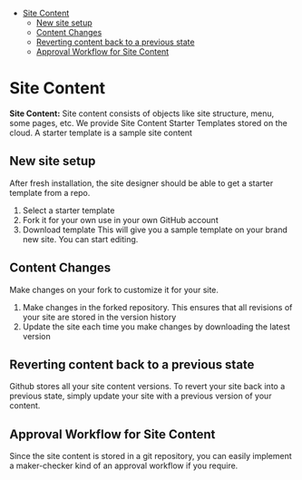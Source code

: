 - [Site Content](#site-content)
  - [New site setup](#new-site-setup)
  - [Content Changes](#content-changes)
  - [Reverting content back to a previous state](#reverting-content-back-to-a-previous-state)
  - [Approval Workflow for Site Content](#approval-workflow-for-site-content)
# Site Content
**Site Content:** Site content consists of objects like site structure, menu, some pages, etc. We provide Site Content Starter Templates stored on the cloud. A starter template is a sample site content

## New site setup
After fresh installation, the site designer should be able to get a starter template from a repo.

1. Select a starter template
1. Fork it for your own use in your own GitHub account
1. Download template This will give you a sample template on your brand new site. You can start editing.

## Content Changes
Make changes on your fork to customize it for your site.
1. Make changes in the forked repository. This ensures that all revisions of your site are stored in the version history
1. Update the site each time you make changes by downloading the latest version

## Reverting content back to a previous state
Github stores all your site content versions. To revert your site back into a previous state, simply update your site with a previous version of your content.

## Approval Workflow for Site Content
Since the site content is stored in a git repository, you can easily implement a maker-checker kind of an approval workflow if you require.